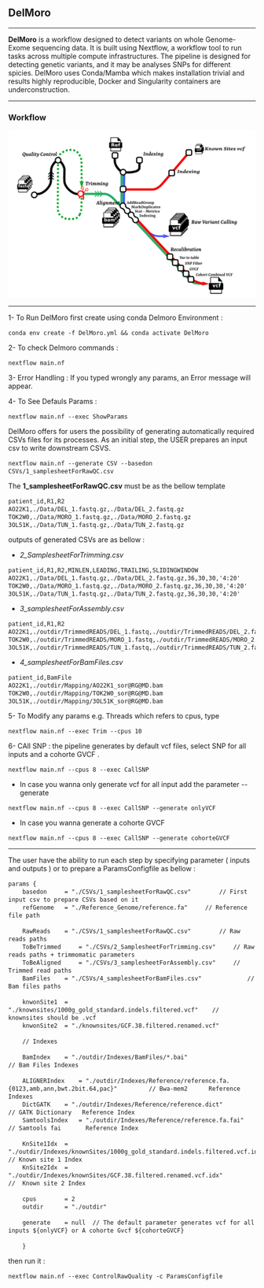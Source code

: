 ## DelMoro 
---

**DelMoro** is a workflow designed to detect variants on whole Genome- Exome sequencing data. It is built using Nextflow, a workflow tool to run tasks across multiple compute infrastructures. The pipeline is designed for detecting genetic variants, and it may be analyses SNPs for different spicies. DelMoro uses Conda/Mamba which makes installation trivial and results highly reproducible, Docker and Singularity containers are underconstruction.

---
### Workflow

![Pipeline](./pipelineDelMoro.png)

---
1- To Run DelMoro first create using conda Delmoro Environment : 
~~~
conda env create -f DelMoro.yml && conda activate DelMoro
~~~
2- To check Delmoro commands :  
~~~
nextflow main.nf 
~~~
3- Error Handling : If you typed wrongly any params, an Error message will appear.

4- To See Defauls Params : 
~~~
nextflow main.nf --exec ShowParams
~~~

DelMoro offers for users the possibility of generating automatically required CSVs files for its processes. As an initial step, the USER prepares an input csv to write downstream CSVS.
~~~
nextflow main.nf --generate CSV --basedon CSVs/1_samplesheetForRawQC.csv 
~~~
The **1_samplesheetForRawQC.csv**  must be as the bellow template 
~~~
patient_id,R1,R2
AO22K1,./Data/DEL_1.fastq.gz,./Data/DEL_2.fastq.gz
TOK2W0,./Data/MORO_1.fastq.gz,./Data/MORO_2.fastq.gz
3OL51K,./Data/TUN_1.fastq.gz,./Data/TUN_2.fastq.gz
~~~
outputs of generated CSVs are as bellow : 

- *2_SamplesheetForTrimming.csv*
~~~
patient_id,R1,R2,MINLEN,LEADING,TRAILING,SLIDINGWINDOW
AO22K1,./Data/DEL_1.fastq.gz,./Data/DEL_2.fastq.gz,36,30,30,'4:20'
TOK2W0,./Data/MORO_1.fastq.gz,./Data/MORO_2.fastq.gz,36,30,30,'4:20'
3OL51K,./Data/TUN_1.fastq.gz,./Data/TUN_2.fastq.gz,36,30,30,'4:20'
~~~
 
- *3_samplesheetForAssembly.csv*

~~~
patient_id,R1,R2
AO22K1,./outdir/TrimmedREADS/DEL_1.fastq,./outdir/TrimmedREADS/DEL_2.fastq
TOK2W0,./outdir/TrimmedREADS/MORO_1.fastq,./outdir/TrimmedREADS/MORO_2.fastq
3OL51K,./outdir/TrimmedREADS/TUN_1.fastq,./outdir/TrimmedREADS/TUN_2.fastq
~~~
- *4_samplesheetForBamFiles.csv*
~~~
patient_id,BamFile
AO22K1,./outdir/Mapping/AO22K1_sor@RG@MD.bam
TOK2W0,./outdir/Mapping/TOK2W0_sor@RG@MD.bam
3OL51K,./outdir/Mapping/3OL51K_sor@RG@MD.bam
~~~
5- To Modify any params e.g. Threads which refers to cpus, type 
~~~
nextflow main.nf --exec Trim --cpus 10
~~~

6- CAll SNP : the pipeline generates by default vcf files, select SNP for all inputs and a cohorte GVCF  . 
~~~
nextflow main.nf --cpus 8 --exec CallSNP 
~~~
  * In case you wanna only generate vcf for all input add the parameter --generate
~~~
nextflow main.nf --cpus 8 --exec CallSNP --generate onlyVCF
~~~
  * In case you wanna generate a cohorte GVCF 
~~~
nextflow main.nf --cpus 8 --exec CallSNP --generate cohorteGVCF
~~~
---
The user have the ability to run each step by specifying parameter ( inputs and outputs ) or to prepare a ParamsConfigfile as bellow : 
~~~
params {
	basedon 	= "./CSVs/1_samplesheetForRawQC.csv"  		// First input csv to prepare CSVs based on it
	refGenome 	= "./Reference_Genome/reference.fa"		// Reference file path

	RawReads 	= "./CSVs/1_samplesheetForRawQC.csv" 		// Raw reads paths 
	ToBeTrimmed 	= "./CSVs/2_SamplesheetForTrimming.csv"		// Raw reads paths + trimmomatic parameters
	ToBeAligned 	= "./CSVs/3_samplesheetForAssembly.csv"		// Trimmed read paths 
	BamFiles	= "./CSVs/4_samplesheetForBamFiles.csv"  			// Bam files paths 

	knwonSite1	= "./knownsites/1000g_gold_standard.indels.filtered.vcf" 	// knownsites should be .vcf  
	knwonSite2 	= "./knownsites/GCF.38.filtered.renamed.vcf"			

	// Indexes 

	BamIndex	= "./outdir/Indexes/BamFiles/*.bai"					   	  // Bam Files Indexes

	ALIGNERIndex	= "./outdir/Indexes/Reference/reference.fa.{0123,amb,ann,bwt.2bit.64,pac}"         // Bwa-mem2 		Reference Indexes
	DictGATK	= "./outdir/Indexes/Reference/reference.dict"				       // GATK Dictionary 	Reference Index
	SamtoolsIndex	= "./outdir/Indexes/Reference/reference.fa.fai"  			              // Samtools fai 		Reference Index

	KnSite1Idx 	= "./outdir/Indexes/knownSites/1000g_gold_standard.indels.filtered.vcf.idx"    // Known site 1 Index
	KnSite2Idx 	= "./outdir/Indexes/knownSites/GCF.38.filtered.renamed.vcf.idx"		   //  Known site 2 Index

	cpus 		= 2
	outdir		= "./outdir"

	generate	= null  // The default parameter generates vcf for all inputs ${onlyVCF} or A cohorte Gvcf ${cohorteGVCF}    

	}
~~~
then run it : 
~~~
nextflow main.nf --exec ControlRawQuality -c ParamsConfigfile 
~~~